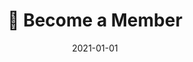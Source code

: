 ---
title: 👥 Become a Member
description: Brief description of this section
cover: membership.jpg
date: 2021-01-01
---